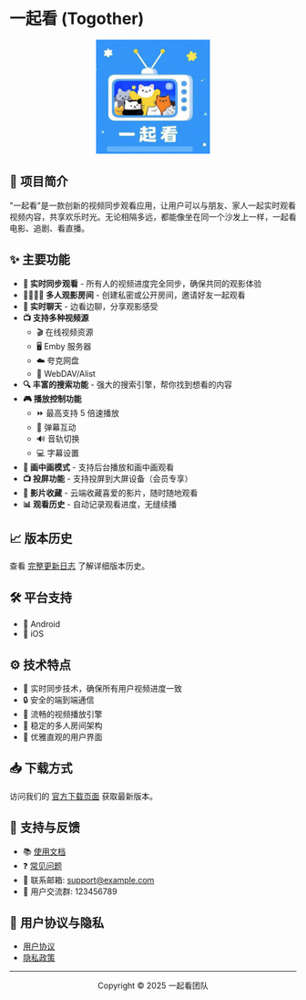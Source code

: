 # 一起看 (Togother)

<div align="center">
  <img src="docs/assets/logo.png" alt="一起看 Logo" width="200" height="200" />
</div>

## 📱 项目简介

"一起看"是一款创新的视频同步观看应用，让用户可以与朋友、家人一起实时观看视频内容，共享欢乐时光。无论相隔多远，都能像坐在同一个沙发上一样，一起看电影、追剧、看直播。

## ✨ 主要功能

- **💬 实时同步观看** - 所有人的视频进度完全同步，确保共同的观影体验
- **👨‍👩‍👧‍👦 多人观影房间** - 创建私密或公开房间，邀请好友一起观看
- **💬 实时聊天** - 边看边聊，分享观影感受
- **📺 支持多种视频源**
  - 🎬 在线视频资源
  - 🖥️ Emby 服务器
  - ☁️ 夸克网盘
  - 🔄 WebDAV/Alist
- **🔍 丰富的搜索功能** - 强大的搜索引擎，帮你找到想看的内容
- **🎮 播放控制功能**
  - ⏩ 最高支持 5 倍速播放
  - 💬 弹幕互动
  - 🔊 音轨切换
  - 💻 字幕设置
- **📱 画中画模式** - 支持后台播放和画中画观看
- **📺 投屏功能** - 支持投屏到大屏设备（会员专享）
- **💾 影片收藏** - 云端收藏喜爱的影片，随时随地观看
- **📊 观看历史** - 自动记录观看进度，无缝续播

## 📈 版本历史

查看 [完整更新日志](docs/changelog.md) 了解详细版本历史。

## 🛠️ 平台支持

- 📱 Android
- 📱 iOS

## ⚙️ 技术特点

- 🔄 实时同步技术，确保所有用户视频进度一致
- 🔒 安全的端到端通信
- 🚀 流畅的视频播放引擎
- 👥 稳定的多人房间架构
- 🎨 优雅直观的用户界面

## 📥 下载方式

访问我们的 [官方下载页面](docs/download.md) 获取最新版本。

## 🤝 支持与反馈

- 📚 [使用文档](docs/index.md)
- ❓ [常见问题](docs/help.md)
- 📧 联系邮箱: support@example.com
- 👥 用户交流群: 123456789

## 📄 用户协议与隐私

- [用户协议](docs/terms.md)
- [隐私政策](docs/privacy.md)

---

<div align="center">
  <p>Copyright © 2025 一起看团队</p>
</div>
